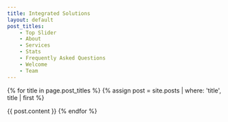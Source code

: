 ```yaml
---
title: Integrated Solutions
layout: default
post_titles:
    - Top Slider
    - About
    - Services
    - Stats
    - Frequently Asked Questions
    - Welcome
    - Team
---
```


{% for title in page.post_titles %}
  {% assign post = site.posts | where: 'title', title | first %}
  <!-- <h2>{{ post.title }}</h2> -->
  {{ post.content }}
{% endfor %}